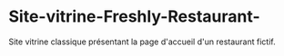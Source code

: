 # Site-vitrine-Freshly-Restaurant-

Site vitrine classique présentant la page d'accueil d'un restaurant fictif.
